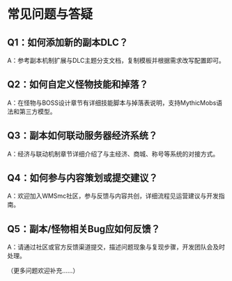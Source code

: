 # 常见问题与答疑

## Q1：如何添加新的副本DLC？
A：参考副本机制扩展与DLC主题分支文档，复制模板并根据需求改写配置即可。

## Q2：如何自定义怪物技能和掉落？
A：在怪物与BOSS设计章节有详细技能脚本与掉落表说明，支持MythicMobs语法和第三方模型。

## Q3：副本如何联动服务器经济系统？
A：经济与联动机制章节详细介绍了与主经济、商城、称号等系统的对接方式。

## Q4：如何参与内容策划或提交建议？
A：欢迎加入WMSmc社区，参与反馈与内容共创，详细流程见运营建议与开发指南。

## Q5：副本/怪物相关Bug应如何反馈？
A：请通过社区或官方反馈渠道提交，描述问题现象与复现步骤，开发团队会及时处理。

（更多问题欢迎补充……）